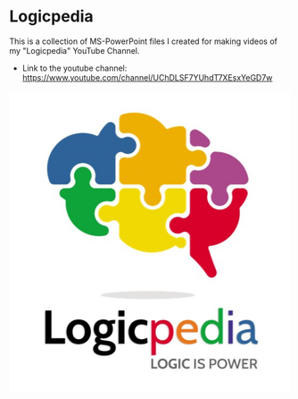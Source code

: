 # Logicpedia
 This is a collection of MS-PowerPoint files I created for making videos of my "Logicpedia" YouTube Channel.
 - Link to the youtube channel: https://www.youtube.com/channel/UChDLSF7YUhdT7XEsxYeGD7w
 <p align="center">
   <img src="Logicpedia-logo.jpg"/>
 </p>
